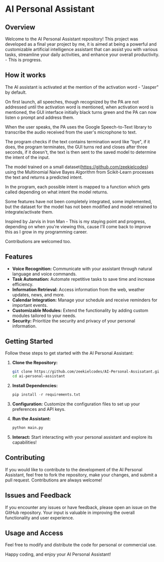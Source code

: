 # AI Personal Assistant

## Overview

Welcome to the AI Personal Assistant repository! This project was developed as a final year project by me, it is aimed at being a powerful and customizable artificial intelligence assistant that can assist you with various tasks, streamline your daily activities, and enhance your overall productivity. - This is progress.

## How it works
The AI assistant is activated at the mention of the activation word - "Jasper" by default.

On first launch, all speeches, though recognized by the PA are not addressed until the activation word is mentioned, when activation word is mentioned, the GUI interface initially black turns green and the PA can now listen o prompt and address them.

When the user speaks, the PA uses the Google Speech-to-Text library to transcribe the audio received from the user's microphone to text.

The program checks if the text contains termination word like "bye", if it does, the program terminates, the GUI turns red and closes after three seconds, if it doesn't, the text is then sent to the saved model to determine the intent of the input.

The model trained on a small dataset(https://github.com/zeekielcodes) using the Multinomial Naive Bayes Algorithm from Scikit-Learn processes the text and returns a predicted intent.

In the program, each possible intent is mapped to a function which gets called depending on what intent the model returns.

Some features have not been completely integrated, some implemented, but the dataset for the model has not been modified and model retrained to integrate/activate them.

Inspired by Jarvis in Iron Man - This is my staying point and progress, depending on when you're viewing this, cause I'll come back to improve this as I grow in my programming career.

Contributions are welcomed too.

## Features

- **Voice Recognition:** Communicate with your assistant through natural language and voice commands.
- **Task Automation:** Automate repetitive tasks to save time and increase efficiency.
- **Information Retrieval:** Access information from the web, weather updates, news, and more.
- **Calendar Integration:** Manage your schedule and receive reminders for important events.
- **Customizable Modules:** Extend the functionality by adding custom modules tailored to your needs.
- **Security:** Prioritize the security and privacy of your personal information.

## Getting Started

Follow these steps to get started with the AI Personal Assistant:

1. **Clone the Repository:**
   ```bash
   git clone https://github.com/zeekielcodes/AI-Personal-Assisatant.git
   cd ai-personal-assistant

2. **Install Dependencies:**
   ```python
   pip install -r requirements.txt

4. **Configuration:**
Customize the configuration files to set up your preferences and API keys.

5. **Run the Assistant:**
   ```python
   python main.py

7. **Interact:**
Start interacting with your personal assistant and explore its capabilities!

## Contributing

If you would like to contribute to the development of the AI Personal Assistant, feel free to fork the repository, make your changes, and submit a pull request. Contributions are always welcome!

## Issues and Feedback

If you encounter any issues or have feedback, please open an issue on the GitHub repository. Your input is valuable in improving the overall functionality and user experience.

## Usage and Access

Feel free to modify and distribute the code for personal or commercial use.

Happy coding, and enjoy your AI Personal Assistant!
